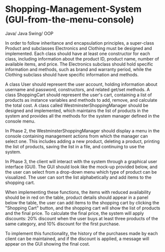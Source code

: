 # Shopping-Management-System (GUI-from-the-menu-console)
Java/ Java Swing/ OOP

In order to follow inheritance and encapsulation principles, a super-class Product and subclasses Electronics and Clothing must be designed and implemented. Each class should have at least one constructor for each class, including information about the product ID, product name, number of available items, and price. The Electronics subclass should hold specific information and methods, such as brand and warranty period, while the Clothing subclass should have specific information and methods.

A class User should represent the user account, holding information about username and password, constructors, and related get/set methods. A class ShoppingCart should represent the user's cart, containing a list of products as instance variables and methods to add, remove, and calculate the total cost. A class called WestminsterShoppingManager should be designed and implemented, which maintains the list of products in the system and provides all the methods for the system manager defined in the console menu.

In Phase 2, the WestminsterShoppingManager should display a menu in the console containing management actions from which the manager can select one. This includes adding a new product, deleting a product, printing the list of products, saving the list in a file, and continuing to use the system.

In Phase 3, the client will interact with the system through a graphical user interface (GUI). The GUI should look like the mock-up provided below, and the user can select from a drop-down menu which type of product can be visualized. The user can sort the list alphabetically and add items to the shopping cart.

When implementing these functions, the items with reduced availability should be in red on the table, product details should appear in a panel below the table, the user can add items to the shopping cart by clicking the "Shopping Cart" button, and the shopping cart will show the list of products and the final price. To calculate the final price, the system will apply discounts: 20% discount when the user buys at least three products of the same category, and 10% discount for the first purchase.

To implement this functionality, the history of the purchases made by each client can be maintained, and if the discount is applied, a message will appear on the GUI showing the final cost.
